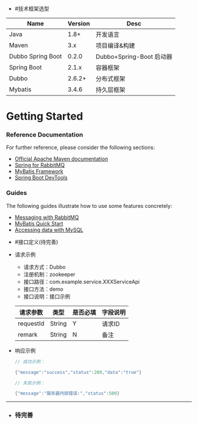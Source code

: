 - #技术框架选型

Name | Version | Desc
---|---|---
Java | 1.8+ | 开发语言
Maven | 3.x | 项目编译&构建
Dubbo Spring Boot | 0.2.0 | Dubbo+Spring-Boot 启动器
Spring Boot | 2.1.x |  容器框架
Dubbo | 2.6.2+ | 分布式框架
Mybatis | 3.4.6 | 持久层框架

# Getting Started

### Reference Documentation
For further reference, please consider the following sections:

* [Official Apache Maven documentation](https://maven.apache.org/guides/index.html)
* [Spring for RabbitMQ](https://docs.spring.io/spring-boot/docs/{bootVersion}/reference/htmlsingle/#boot-features-amqp)
* [MyBatis Framework](http://www.mybatis.org/spring-boot-starter/mybatis-spring-boot-autoconfigure/)
* [Spring Boot DevTools](https://docs.spring.io/spring-boot/docs/{bootVersion}/reference/htmlsingle/#using-boot-devtools)

### Guides
The following guides illustrate how to use some features concretely:

* [Messaging with RabbitMQ](https://spring.io/guides/gs/messaging-rabbitmq/)
* [MyBatis Quick Start](https://github.com/mybatis/spring-boot-starter/wiki/Quick-Start)
* [Accessing data with MySQL](https://spring.io/guides/gs/accessing-data-mysql/)

- #接口定义(待完善)
- 请求示例

  - 请求方式：Dubbo
  - 注册机制：zookeeper
  - 接口路径：com.example.service.XXXServiceApi
  - 接口方法：demo
  - 接口说明：接口示例

  | 请求参数                         | 类型                | 是否必填 | 字段说明 |
  | ---------------------------- | ----------------- | ---- | ---- |
  | requestId         | String               | Y | 请求ID |
  | remark | String | N | 备注

- 响应示例

    ```java
    // 成功示例：
    
    {"message":"success","status":200,"data":"true"}
    
    // 失败示例：
    
    {"message":"服务器内部错误:","status":500}
    
    ```
---

- ### 待完善